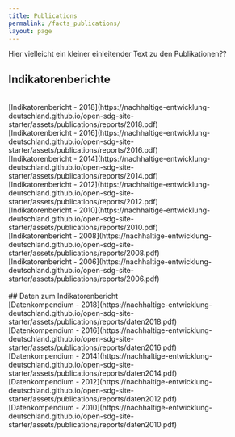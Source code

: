 ```yaml
---
title: Publications
permalink: /facts_publications/
layout: page
---
```


Hier vielleicht ein kleiner einleitender Text zu den Publikationen??

## Indikatorenberichte
<br>
[Indikatorenbericht - 2018](https://nachhaltige-entwicklung-deutschland.github.io/open-sdg-site-starter/assets/publications/reports/2018.pdf)
<br>
[Indikatorenbericht - 2016](https://nachhaltige-entwicklung-deutschland.github.io/open-sdg-site-starter/assets/publications/reports/2016.pdf)
<br>
[Indikatorenbericht - 2014](https://nachhaltige-entwicklung-deutschland.github.io/open-sdg-site-starter/assets/publications/reports/2014.pdf)
<br>
[Indikatorenbericht - 2012](https://nachhaltige-entwicklung-deutschland.github.io/open-sdg-site-starter/assets/publications/reports/2012.pdf)
<br>
[Indikatorenbericht - 2010](https://nachhaltige-entwicklung-deutschland.github.io/open-sdg-site-starter/assets/publications/reports/2010.pdf)
<br>
[Indikatorenbericht - 2008](https://nachhaltige-entwicklung-deutschland.github.io/open-sdg-site-starter/assets/publications/reports/2008.pdf)
<br>
[Indikatorenbericht - 2006](https://nachhaltige-entwicklung-deutschland.github.io/open-sdg-site-starter/assets/publications/reports/2006.pdf)
<br>
<br>
## Daten zum Indikatorenbericht
<br>
[Datenkompendium - 2018](https://nachhaltige-entwicklung-deutschland.github.io/open-sdg-site-starter/assets/publications/reports/daten2018.pdf)
<br>
[Datenkompendium - 2016](https://nachhaltige-entwicklung-deutschland.github.io/open-sdg-site-starter/assets/publications/reports/daten2016.pdf)
<br>
[Datenkompendium - 2014](https://nachhaltige-entwicklung-deutschland.github.io/open-sdg-site-starter/assets/publications/reports/daten2014.pdf)
<br>
[Datenkompendium - 2012](https://nachhaltige-entwicklung-deutschland.github.io/open-sdg-site-starter/assets/publications/reports/daten2012.pdf)
<br>
[Datenkompendium - 2010](https://nachhaltige-entwicklung-deutschland.github.io/open-sdg-site-starter/assets/publications/reports/daten2010.pdf)
